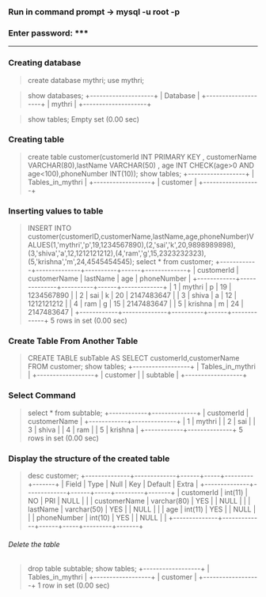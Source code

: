 ### Run in command prompt ->    mysql -u root -p
### Enter password: ***
--------------------------------------------------------------------------------------------------
### Creating database
> create database mythri;
> use mythri;

> show databases;
    +--------------------+
    | Database           |
    +--------------------+
    |  mythri            |
    +--------------------+

> show tables;
   Empty set (0.00 sec)

### Creating table
> create table customer(customerId INT PRIMARY KEY , customerName VARCHAR(80),lastName VARCHAR(50) , age INT CHECK(age>0  AND age<100),phoneNumber INT(10));
> show tables;
      +------------------+
      | Tables_in_mythri |
      +------------------+
      | customer         |
      +------------------+

### Inserting values to table
> INSERT INTO customer(customerID,customerName,lastName,age,phoneNumber)VALUES(1,'mythri','p',19,1234567890),(2,'sai','k',20,9898989898),(3,'shiva','a',12,1212121212),(4,'ram','g',15,2323232323),(5,'krishna','m',24,4545454545);
> select * from customer;
      +------------+--------------+----------+------+-------------+
      | customerId | customerName | lastName | age  | phoneNumber |
      +------------+--------------+----------+------+-------------+
      |          1 | mythri       | p        |   19 |  1234567890 |
      |          2 | sai          | k        |   20 |  2147483647 |
      |          3 | shiva        | a        |   12 |  1212121212 |
      |          4 | ram          | g        |   15 |  2147483647 |
      |          5 | krishna      | m        |   24 |  2147483647 |
      +------------+--------------+----------+------+-------------+
      5 rows in set (0.00 sec)


### Create Table From Another Table
  > CREATE TABLE subTable AS SELECT customerId,customerName FROM customer;
  > show tables;
        +------------------+
        | Tables_in_mythri |
        +------------------+
        | customer         |
        | subtable         |
        +------------------+

### Select Command
  > select * from subtable;
        +------------+--------------+
        | customerId | customerName |
        +------------+--------------+
        |          1 | mythri       |
        |          2 | sai          |
        |          3 | shiva        |
        |          4 | ram          |
        |          5 | krishna      |
        +------------+--------------+
        5 rows in set (0.00 sec)

### Display the structure of the created table      
   > desc customer;
            +--------------+-------------+------+-----+---------+-------+
            | Field        | Type        | Null | Key | Default | Extra |
            +--------------+-------------+------+-----+---------+-------+
            | customerId   | int(11)     | NO   | PRI | NULL    |       |
            | customerName | varchar(80) | YES  |     | NULL    |       |
            | lastName     | varchar(50) | YES  |     | NULL    |       |
            | age          | int(11)     | YES  |     | NULL    |       |
            | phoneNumber  | int(10)     | YES  |     | NULL    |       |
            +--------------+-------------+------+-----+---------+-------+

###### Delete the table
  > drop table subtable;
  > show tables;
    +------------------+
    | Tables_in_mythri |
    +------------------+
    | customer         |
    +------------------+
    1 row in set (0.00 sec)




